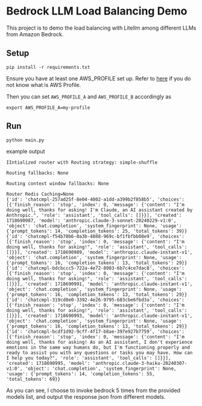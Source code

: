 # Bedrock LLM Load Balancing Demo

This project is to demo the load balancing with Litellm among different LLMs from Amazon Bedrock.


## Setup
```
pip install -r requirements.txt
```
Ensure you have at least one AWS_PROFILE set up. Refer to [here](https://docs.aws.amazon.com/cli/v1/userguide/cli-configure-files.html) if you do not know what is AWS Profile.

Then you can set `AWS_PROFILE_A` and `AWS_PROFILE_B` accordingly as 
```
export AWS_PROFILE_A=my-profile
```

## Run
```
python main.py
```

example output
```
IIntialized router with Routing strategy: simple-shuffle

Routing fallbacks: None

Routing context window fallbacks: None

Router Redis Caching=None
{'id': 'chatcmpl-257ad25f-8e04-4002-a1dd-a399b2f858b5', 'choices': [{'finish_reason': 'stop', 'index': 0, 'message': {'content': "I'm doing well, thanks for asking! I'm Claude, an AI assistant created by Anthropic.", 'role': 'assistant', 'tool_calls': []}}], 'created': 1718690987, 'model': 'anthropic.claude-3-sonnet-20240229-v1:0', 'object': 'chat.completion', 'system_fingerprint': None, 'usage': {'prompt_tokens': 14, 'completion_tokens': 25, 'total_tokens': 39}}
{'id': 'chatcmpl-f54b70b6-0a3b-4808-969c-bf1fbfbb08e9', 'choices': [{'finish_reason': 'stop', 'index': 0, 'message': {'content': "I'm doing well, thanks for asking!", 'role': 'assistant', 'tool_calls': []}}], 'created': 1718690989, 'model': 'anthropic.claude-instant-v1', 'object': 'chat.completion', 'system_fingerprint': None, 'usage': {'prompt_tokens': 16, 'completion_tokens': 13, 'total_tokens': 29}}
{'id': 'chatcmpl-bdcbccc5-722a-4e72-8903-6b7c4ce7dac8', 'choices': [{'finish_reason': 'stop', 'index': 0, 'message': {'content': "I'm doing well, thanks for asking!", 'role': 'assistant', 'tool_calls': []}}], 'created': 1718690991, 'model': 'anthropic.claude-instant-v1', 'object': 'chat.completion', 'system_fingerprint': None, 'usage': {'prompt_tokens': 16, 'completion_tokens': 13, 'total_tokens': 29}}
{'id': 'chatcmpl-319cd0e0-3392-4e26-9795-683cbe6fbd3a', 'choices': [{'finish_reason': 'stop', 'index': 0, 'message': {'content': "I'm doing well, thanks for asking!", 'role': 'assistant', 'tool_calls': []}}], 'created': 1718690993, 'model': 'anthropic.claude-instant-v1', 'object': 'chat.completion', 'system_fingerprint': None, 'usage': {'prompt_tokens': 16, 'completion_tokens': 13, 'total_tokens': 29}}
{'id': 'chatcmpl-bcdf1d92-9cff-4f17-b8ae-397e927b7759', 'choices': [{'finish_reason': 'stop', 'index': 0, 'message': {'content': "I'm doing well, thanks for asking! As an AI assistant, I don't experience emotions in the same way humans do, but I'm functioning properly and ready to assist you with any questions or tasks you may have. How can I help you today?", 'role': 'assistant', 'tool_calls': []}}], 'created': 1718690995, 'model': 'anthropic.claude-3-haiku-20240307-v1:0', 'object': 'chat.completion', 'system_fingerprint': None, 'usage': {'prompt_tokens': 14, 'completion_tokens': 55, 'total_tokens': 69}}
```

As you can see, I choose to invoke bedrock 5 times from the provided models list, and output the response json from different models. 
